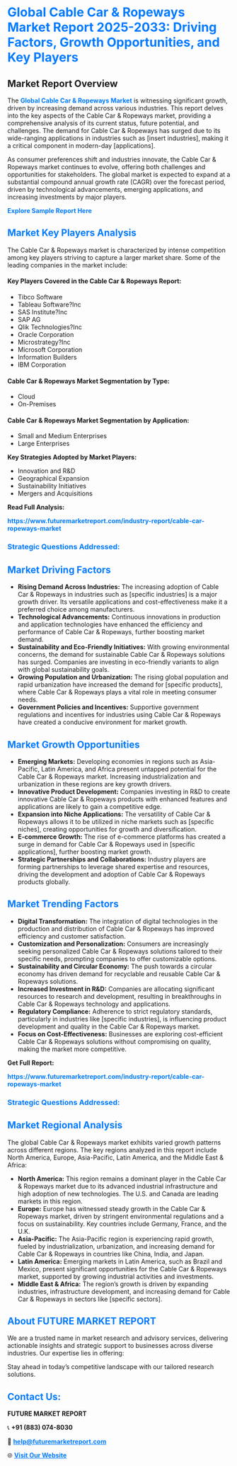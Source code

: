 <h1 style="color: #007BFF;">Global Cable Car & Ropeways Market Report 2025-2033: Driving Factors, Growth Opportunities, and Key Players</h1>

<section id="overview">
<h2>Market Report Overview</h2>
<p>The <a href="https://www.futuremarketreport.com/industry-report/cable-car-ropeways-market" style="color: #007BFF; text-decoration: none;"><strong>Global Cable Car & Ropeways Market</strong></a> is witnessing significant growth, driven by increasing demand across various industries. This report delves into the key aspects of the Cable Car & Ropeways market, providing a comprehensive analysis of its current status, future potential, and challenges. The demand for Cable Car & Ropeways has surged due to its wide-ranging applications in industries such as [insert industries], making it a critical component in modern-day [applications].</p>
<p>As consumer preferences shift and industries innovate, the Cable Car & Ropeways market continues to evolve, offering both challenges and opportunities for stakeholders. The global market is expected to expand at a substantial compound annual growth rate (CAGR) over the forecast period, driven by technological advancements, emerging applications, and increasing investments by major players.</p>
</section>

<section id="overview">
<p><a href="https://www.futuremarketreport.com/request-sample/reportId=37508" style="color: #007BFF; text-decoration: none;"><strong>Explore Sample Report Here</strong></a></p>
</section>

<section id="key-players">
<h2 style="color: #007BFF;">Market Key Players Analysis</h2>
<p>The Cable Car & Ropeways market is characterized by intense competition among key players striving to capture a larger market share. Some of the leading companies in the market include:</p>
<h4>Key Players Covered in the Cable Car & Ropeways Report:</h4>
<ul><li>Tibco Software</li><li>Tableau Software?Inc</li><li>SAS Institute?Inc</li><li>SAP AG</li><li>Qlik Technologies?Inc</li><li>Oracle Corporation</li><li>Microstrategy?Inc</li><li>Microsoft Corporation</li><li>Information Builders</li><li>IBM Corporation</li></ul>
<h4>Cable Car & Ropeways Market Segmentation by Type:</h4>
<ul><li>Cloud</li><li>On-Premises</li></ul>

<h4>Cable Car & Ropeways Market Segmentation by Application:</h4>
<ul><li>Small and Medium Enterprises</li><li>Large Enterprises</li></ul>
<p><strong>Key Strategies Adopted by Market Players:</strong></p>
<ul>
<li>Innovation and R&D</li>
<li>Geographical Expansion</li>
<li>Sustainability Initiatives</li>
<li>Mergers and Acquisitions</li>
</ul>
</section>

<section>
<p><strong>Read Full Analysis: </strong></p><a href="https://www.futuremarketreport.com/industry-report/cable-car-ropeways-market" style="color: #007BFF; text-decoration: none;"><strong>https://www.futuremarketreport.com/industry-report/cable-car-ropeways-market</strong></a>
<h3 style="color: #007BFF;">Strategic Questions Addressed:</h3>
</section>

<section id="driving-factors">
<h2 style="color: #007BFF;">Market Driving Factors</h2>
<ul>
<li><strong>Rising Demand Across Industries:</strong> The increasing adoption of Cable Car & Ropeways in industries such as [specific industries] is a major growth driver. Its versatile applications and cost-effectiveness make it a preferred choice among manufacturers.</li>
<li><strong>Technological Advancements:</strong> Continuous innovations in production and application technologies have enhanced the efficiency and performance of Cable Car & Ropeways, further boosting market demand.</li>
<li><strong>Sustainability and Eco-Friendly Initiatives:</strong> With growing environmental concerns, the demand for sustainable Cable Car & Ropeways solutions has surged. Companies are investing in eco-friendly variants to align with global sustainability goals.</li>
<li><strong>Growing Population and Urbanization:</strong> The rising global population and rapid urbanization have increased the demand for [specific products], where Cable Car & Ropeways plays a vital role in meeting consumer needs.</li>
<li><strong>Government Policies and Incentives:</strong> Supportive government regulations and incentives for industries using Cable Car & Ropeways have created a conducive environment for market growth.</li>
</ul>
</section>

<section id="growth-opportunities">
<h2 style="color: #007BFF;">Market Growth Opportunities</h2>
<ul>
<li><strong>Emerging Markets:</strong> Developing economies in regions such as Asia-Pacific, Latin America, and Africa present untapped potential for the Cable Car & Ropeways market. Increasing industrialization and urbanization in these regions are key growth drivers.</li>
<li><strong>Innovative Product Development:</strong> Companies investing in R&D to create innovative Cable Car & Ropeways products with enhanced features and applications are likely to gain a competitive edge.</li>
<li><strong>Expansion into Niche Applications:</strong> The versatility of Cable Car & Ropeways allows it to be utilized in niche markets such as [specific niches], creating opportunities for growth and diversification.</li>
<li><strong>E-commerce Growth:</strong> The rise of e-commerce platforms has created a surge in demand for Cable Car & Ropeways used in [specific applications], further boosting market growth.</li>
<li><strong>Strategic Partnerships and Collaborations:</strong> Industry players are forming partnerships to leverage shared expertise and resources, driving the development and adoption of Cable Car & Ropeways products globally.</li>
</ul>
</section>

<section id="trending-factors">
<h2 style="color: #007BFF;">Market Trending Factors</h2>
<ul>
<li><strong>Digital Transformation:</strong> The integration of digital technologies in the production and distribution of Cable Car & Ropeways has improved efficiency and customer satisfaction.</li>
<li><strong>Customization and Personalization:</strong> Consumers are increasingly seeking personalized Cable Car & Ropeways solutions tailored to their specific needs, prompting companies to offer customizable options.</li>
<li><strong>Sustainability and Circular Economy:</strong> The push towards a circular economy has driven demand for recyclable and reusable Cable Car & Ropeways solutions.</li>
<li><strong>Increased Investment in R&D:</strong> Companies are allocating significant resources to research and development, resulting in breakthroughs in Cable Car & Ropeways technology and applications.</li>
<li><strong>Regulatory Compliance:</strong> Adherence to strict regulatory standards, particularly in industries like [specific industries], is influencing product development and quality in the Cable Car & Ropeways market.</li>
<li><strong>Focus on Cost-Effectiveness:</strong> Businesses are exploring cost-efficient Cable Car & Ropeways solutions without compromising on quality, making the market more competitive.</li>
</ul>
</section>

<section>
<p><strong>Get Full Report: </strong></p><a href="https://www.futuremarketreport.com/industry-report/cable-car-ropeways-market" style="color: #007BFF; text-decoration: none;"><strong>https://www.futuremarketreport.com/industry-report/cable-car-ropeways-market</strong></a>
<h3 style="color: #007BFF;">Strategic Questions Addressed:</h3>
</section>


<section id="regional-analysis">
<h2 style="color: #007BFF;">Market Regional Analysis</h2>
<p>The global Cable Car & Ropeways market exhibits varied growth patterns across different regions. The key regions analyzed in this report include North America, Europe, Asia-Pacific, Latin America, and the Middle East & Africa:</p>
<ul>
<li><strong>North America:</strong> This region remains a dominant player in the Cable Car & Ropeways market due to its advanced industrial infrastructure and high adoption of new technologies. The U.S. and Canada are leading markets in this region.</li>
<li><strong>Europe:</strong> Europe has witnessed steady growth in the Cable Car & Ropeways market, driven by stringent environmental regulations and a focus on sustainability. Key countries include Germany, France, and the U.K.</li>
<li><strong>Asia-Pacific:</strong> The Asia-Pacific region is experiencing rapid growth, fueled by industrialization, urbanization, and increasing demand for Cable Car & Ropeways in countries like China, India, and Japan.</li>
<li><strong>Latin America:</strong> Emerging markets in Latin America, such as Brazil and Mexico, present significant opportunities for the Cable Car & Ropeways market, supported by growing industrial activities and investments.</li>
<li><strong>Middle East & Africa:</strong> The region’s growth is driven by expanding industries, infrastructure development, and increasing demand for Cable Car & Ropeways in sectors like [specific sectors].</li>
</ul>
</section>

<footer>
<h2 style="color: #007BFF;">About FUTURE MARKET REPORT</h2>
<p>We are a trusted name in market research and advisory services, delivering actionable insights and strategic support to businesses across diverse industries. Our expertise lies in offering:</p>

<p>Stay ahead in today’s competitive landscape with our tailored research solutions.</p>

<h2 style="color: #007BFF;">Contact Us:</h2>
<p><strong>FUTURE MARKET REPORT</strong></p>
<p>📞 <strong>+91 (883) 074-8030</strong></p>
<p>📧 <strong><a href="mailto:help@futuremarketreport.com" style="color: #007BFF;">help@futuremarketreport.com</a></strong></p>
<p>🌐 <strong><a href="https://www.futuremarketreport.com/" style="color: #007BFF;">Visit Our Website</a></strong></p>
</footer>